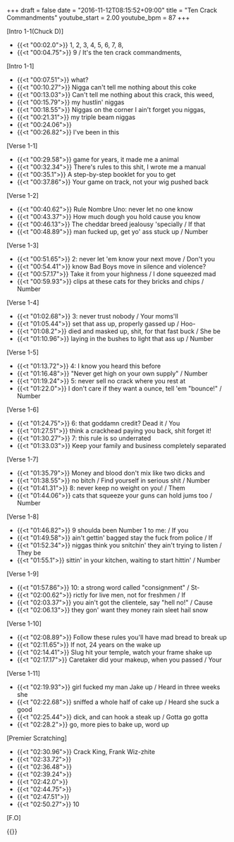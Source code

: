 +++
draft = false
date = "2016-11-12T08:15:52+09:00"
title = "Ten Crack Commandments"
youtube_start = 2.00
youtube_bpm = 87
+++

[Intro 1-1(Chuck D)]

* {{<t "00:02.0">}} 1, 2, 3, 4, 5, 6, 7, 8,
* {{<t "00:04.75">}} 9 / It's the ten crack commandments,
  
[Intro 1-1]

* {{<t "00:07.51">}} what?
* {{<t "00:10.27">}} Nigga can't tell me nothing about this coke  
* {{<t "00:13.03">}} Can't tell me nothing about this crack, this weed,
* {{<t "00:15.79">}} my hustlin' niggas
* {{<t "00:18.55">}} Niggas on the corner I ain't forget you niggas,
* {{<t "00:21.31">}} my triple beam niggas  
* {{<t "00:24.06">}}
* {{<t "00:26.82">}} I've been in this
 
[Verse 1-1]

* {{<t "00:29.58">}} game for years, it made me a animal  
* {{<t "00:32.34">}} There's rules to this shit, I wrote me a manual  
* {{<t "00:35.1">}} A step-by-step booklet for you to get  
* {{<t "00:37.86">}} Your game on track, not your wig pushed back  

[Verse 1-2]

* {{<t "00:40.62">}} Rule Nombre Uno: never let no one know  
* {{<t "00:43.37">}} How much dough you hold cause you know  
* {{<t "00:46.13">}} The cheddar breed jealousy 'specially / If that 
* {{<t "00:48.89">}} man fucked up, get yo' ass stuck up / Number

[Verse 1-3]

* {{<t "00:51.65">}} 2: never let 'em know your next move / Don't you 
* {{<t "00:54.41">}} know Bad Boys move in silence and violence?  
* {{<t "00:57.17">}} Take it from your highness / I done squeezed mad
* {{<t "00:59.93">}} clips at these cats for they bricks and chips / Number

[Verse 1-4]

* {{<t "01:02.68">}} 3: never trust nobody / Your moms'll 
* {{<t "01:05.44">}} set that ass up, properly gassed up / Hoo- 
* {{<t "01:08.2">}} died and masked up, shit, for that fast buck / She be 
* {{<t "01:10.96">}} laying in the bushes to light that ass up / Number 

[Verse 1-5]

* {{<t "01:13.72">}} 4: I know you heard this before  
* {{<t "01:16.48">}} "Never get high on your own supply" / Number 
* {{<t "01:19.24">}} 5: never sell no crack where you rest at  
* {{<t "01:22.0">}} I don't care if they want a ounce, tell 'em "bounce!" / Number 

[Verse 1-6]

* {{<t "01:24.75">}} 6: that goddamn credit? Dead it / You 
* {{<t "01:27.51">}} think a crackhead paying you back, shit forget it!  
* {{<t "01:30.27">}} 7: this rule is so underrated  
* {{<t "01:33.03">}} Keep your family and business completely separated  

[Verse 1-7]

* {{<t "01:35.79">}} Money and blood don't mix like two dicks and
* {{<t "01:38.55">}} no bitch / Find yourself in serious shit / Number
* {{<t "01:41.31">}} 8: never keep no weight on you! / Them
* {{<t "01:44.06">}} cats that squeeze your guns can hold jums too / Number 

[Verse 1-8]

* {{<t "01:46.82">}} 9 shoulda been Number 1 to me: / If you 
* {{<t "01:49.58">}} ain't gettin' bagged stay the fuck from police / If 
* {{<t "01:52.34">}} niggas think you snitchin' they ain't trying to listen / They be 
* {{<t "01:55.1">}} sittin' in your kitchen, waiting to start hittin' / Number 

[Verse 1-9]

* {{<t "01:57.86">}} 10: a strong word called "consignment" / St- 
* {{<t "02:00.62">}} rictly for live men, not for freshmen / If 
* {{<t "02:03.37">}} you ain't got the clientele, say "hell no!" / Cause
* {{<t "02:06.13">}} they gon' want they money rain sleet hail snow  

[Verse 1-10]

* {{<t "02:08.89">}} Follow these rules you'll have mad bread to break up  
* {{<t "02:11.65">}} If not, 24 years on the wake up  
* {{<t "02:14.41">}} Slug hit your temple, watch your frame shake up  
* {{<t "02:17.17">}} Caretaker did your makeup, when you passed / Your

[Verse 1-11]

* {{<t "02:19.93">}} girl fucked my man Jake up / Heard in three weeks she 
* {{<t "02:22.68">}} sniffed a whole half of cake up / Heard she suck a good 
* {{<t "02:25.44">}} dick, and can hook a steak up / Gotta go gotta
* {{<t "02:28.2">}} go, more pies to bake up, word up  
  
  
[Premier Scratching]  

* {{<t "02:30.96">}} Crack King, Frank Wiz-zhite  
* {{<t "02:33.72">}}
* {{<t "02:36.48">}}
* {{<t "02:39.24">}}
* {{<t "02:42.0">}}
* {{<t "02:44.75">}}
* {{<t "02:47.51">}}
* {{<t "02:50.27">}} 10

[F.O]

{{<y ZYb_8MM1tGQ>}}

